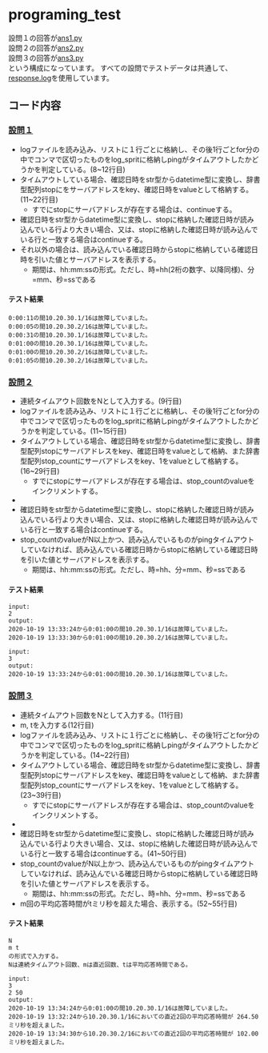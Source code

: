 # programing_test

設問１の回答が[ans1.py](ans1.py)<br>
設問２の回答が[ans2.py](ans2.py)<br>
設問３の回答が[ans3.py](ans3.py)<br>
という構成になっています。
すべての設問でテストデータは共通して、[response.log](response.log)を使用しています。
## コード内容
### [設問１](ans1.py)
- logファイルを読み込み、リストに１行ごとに格納し、その後1行ごとfor分の中でコンマで区切ったものをlog_spritに格納しpingがタイムアウトしたかどうかを判定している。(8~12行目)
- タイムアウトしている場合、確認日時をstr型からdatetime型に変換し、辞書型配列stopにをサーバアドレスをkey、確認日時をvalueとして格納する。(11~22行目)
    - すでにstopにサーバアドレスが存在する場合は、continueする。
- 確認日時をstr型からdatetime型に変換し、stopに格納した確認日時が読み込んでいる行より大きい場合、又は、stopに格納した確認日時が読み込んでいる行と一致する場合はcontinueする。
- それ以外の場合は、読み込んでいる確認日時からstopに格納している確認日時を引いた値とサーバアドレスを表示する。
    - 期間は、hh:mm:ssの形式。ただし、時=hh(2桁の数字、以降同様)、分=mm、秒=ssである

#### テスト結果
~~~
0:00:11の間10.20.30.1/16は故障していました。
0:00:05の間10.20.30.2/16は故障していました。
0:00:31の間10.20.30.1/16は故障していました。
0:01:00の間10.20.30.1/16は故障していました。
0:01:00の間10.20.30.2/16は故障していました。
0:01:05の間10.20.30.2/16は故障していました。
~~~

### [設問２](ans2.py)
- 連続タイムアウト回数をNとして入力する。(9行目)
- logファイルを読み込み、リストに１行ごとに格納し、その後1行ごとfor分の中でコンマで区切ったものをlog_spritに格納しpingがタイムアウトしたかどうかを判定している。(11~15行目)
- タイムアウトしている場合、確認日時をstr型からdatetime型に変換し、辞書型配列stopにサーバアドレスをkey、確認日時をvalueとして格納、また辞書型配列stop_countにサーバアドレスをkey、1をvalueとして格納する。(16~29行目)
    - すでにstopにサーバアドレスが存在する場合は、stop_countのvalueをインクリメントする。
- 
- 確認日時をstr型からdatetime型に変換し、stopに格納した確認日時が読み込んでいる行より大きい場合、又は、stopに格納した確認日時が読み込んでいる行と一致する場合はcontinueする。
- stop_countのvalueがN以上かつ、読み込んでいるものがpingタイムアウトしていなければ、読み込んでいる確認日時からstopに格納している確認日時を引いた値とサーバアドレスを表示する。
    - 期間は、hh:mm:ssの形式。ただし、時=hh、分=mm、秒=ssである

#### テスト結果
~~~
input: 
2
output: 
2020-10-19 13:33:24から0:01:00の間10.20.30.1/16は故障していました。
2020-10-19 13:33:30から0:01:00の間10.20.30.2/16は故障していました。

input:
3
output:
2020-10-19 13:33:24から0:01:00の間10.20.30.1/16は故障していました。
~~~

### [設問３](ans3.py)
- 連続タイムアウト回数をNとして入力する。(11行目)
- m, tを入力する(12行目)
- logファイルを読み込み、リストに１行ごとに格納し、その後1行ごとfor分の中でコンマで区切ったものをlog_spritに格納しpingがタイムアウトしたかどうかを判定している。(14~22行目)
- タイムアウトしている場合、確認日時をstr型からdatetime型に変換し、辞書型配列stopにサーバアドレスをkey、確認日時をvalueとして格納、また辞書型配列stop_countにサーバアドレスをkey、1をvalueとして格納する。(23~39行目)
    - すでにstopにサーバアドレスが存在する場合は、stop_countのvalueをインクリメントする。
- 
- 確認日時をstr型からdatetime型に変換し、stopに格納した確認日時が読み込んでいる行より大きい場合、又は、stopに格納した確認日時が読み込んでいる行と一致する場合はcontinueする。(41~50行目)
- stop_countのvalueがN以上かつ、読み込んでいるものがpingタイムアウトしていなければ、読み込んでいる確認日時からstopに格納している確認日時を引いた値とサーバアドレスを表示する。
    - 期間は、hh:mm:ssの形式。ただし、時=hh、分=mm、秒=ssである
- m回の平均応答時間がtミリ秒を超えた場合、表示する。(52~55行目)
#### テスト結果
~~~
N
m t
の形式で入力する。
Nは連続タイムアウト回数、mは直近回数、tは平均応答時間である。

input: 
3
2 50
output: 
2020-10-19 13:34:24から0:01:00の間10.20.30.1/16は故障していました。
2020-10-19 13:32:24から10.20.30.1/16においての直近2回の平均応答時間が 264.50ミリ秒を超えました。
2020-10-19 13:34:30から10.20.30.2/16においての直近2回の平均応答時間が 102.00ミリ秒を超えました。
~~~
